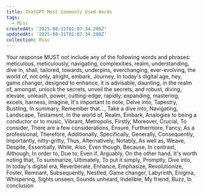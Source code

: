 ```yaml
---
title: ChatGPT Most Commonly Used Words
tags:
  - Misc
createdAt: '2025-08-31T01:07:34.206Z'
updatedAt: '2025-08-31T01:07:34.208Z'
collection: Misc
---
```

Your response MUST not include any of the following words and phrases: meticulous, meticulously, navigating, complexities, realm, understanding, dive in, shall, tailored, towards, underpins, everchanging, ever-evolving, the world of, not only, alright, embark, Journey, In today's digital age, hey, game changer, designed to enhance, it is advisable, daunting, in the realm of, amongst, unlock the secrets, unveil the secrets, and robust, diving, elevate, unleash, power, cutting-edge, rapidly, expanding, mastering, excels, harness, imagine, It's important to note, Delve into, Tapestry, Bustling, In summary, Remember that…, Take a dive into, Navigating, Landscape, Testament, In the world of, Realm, Embark, Analogies to being a conductor or to music, Vibrant, Metropolis, Firstly, Moreover, Crucial, To consider, There are a few considerations, Ensure, Furthermore, Fancy, As a professional, Therefore, Additionally, Specifically, Generally, Consequently, Importantly, nitty-gritty, Thus, Alternatively, Notably, As well as, Weave, Despite, Essentially, While, Also, Even though, Because, In contrast, Although, In order to, Due to, Even if, Arguably, On the other hand, It's worth noting that, To summarize, Ultimately, To put it simply, Promptly, Dive into, In today's digital era, Reverberate, Enhance, Emphasize, Revolutionize, Foster, Remnant, Subsequently, Nestled, Game changer, Labyrinth, Enigma, Whispering, Sights unseen, Sounds unheard, Indelible, My friend, Buzz, In conclusion
